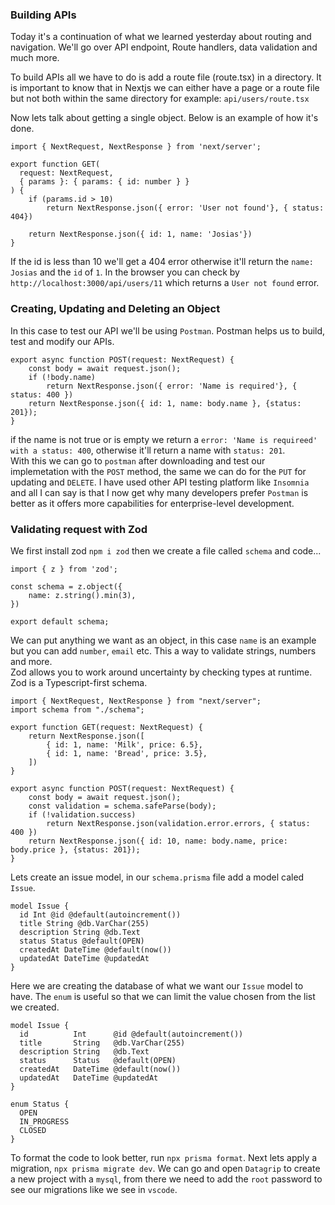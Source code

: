 ### Building APIs

Today it's a continuation of what we learned yesterday about routing and navigation. We'll go over API endpoint, Route handlers, data validation and much more.

To build APIs all we have to do is add a route file (route.tsx) in a directory. It is important to know that in Nextjs we can either have a page or a route file but not both within the same directory for example: `api/users/route.tsx`

Now lets talk about getting a single object. Below is an example of how it's done.
```
import { NextRequest, NextResponse } from 'next/server';

export function GET(
  request: NextRequest,
  { params }: { params: { id: number } }
) {
    if (params.id > 10) 
        return NextResponse.json({ error: 'User not found'}, { status: 404})

    return NextResponse.json({ id: 1, name: 'Josias'})
}
```
If the id is less than 10 we'll get a 404 error otherwise it'll return the `name: Josias` and the `id` of `1`. In the browser you can check by `http://localhost:3000/api/users/11` which returns a `User not found` error.

### Creating, Updating and Deleting an Object
In this case to test our API we'll be using `Postman`. Postman helps us to build, test and modify our APIs.
```
export async function POST(request: NextRequest) {
    const body = await request.json();
    if (!body.name)
        return NextResponse.json({ error: 'Name is required'}, { status: 400 })
    return NextResponse.json({ id: 1, name: body.name }, {status: 201});
}
```
if the name is not true or is empty we return a `error: 'Name is requireed' with a status: 400`, otherwise it'll return a name with `status: 201`. <br/>
With this we can go to `postman` after downloading and test our implemetation with the `POST` method, the same we can do for the `PUT` for updating and `DELETE`. I have used other API testing platform like `Insomnia` and all I can say is that I now get why many developers prefer `Postman` is better as it offers more capabilities for enterprise-level development. 

### Validating request with Zod
We first install zod `npm i zod` then we create a file called `schema` and code...
```
import { z } from 'zod';

const schema = z.object({
    name: z.string().min(3),
})

export default schema;
```
We can put anything we want as an object, in this case `name` is an example but you can add `number`, `email` etc. This a way to validate strings, numbers and more. <br/>
Zod allows you to work around uncertainty by checking types at runtime. Zod is a Typescript-first schema.

```
import { NextRequest, NextResponse } from "next/server";
import schema from "./schema";

export function GET(request: NextRequest) {
    return NextResponse.json([
        { id: 1, name: 'Milk', price: 6.5},
        { id: 1, name: 'Bread', price: 3.5},
    ])
}

export async function POST(request: NextRequest) {
    const body = await request.json();
    const validation = schema.safeParse(body);
    if (!validation.success)
        return NextResponse.json(validation.error.errors, { status: 400 })
    return NextResponse.json({ id: 10, name: body.name, price: body.price }, {status: 201});
}
```
Lets create an issue model, in our `schema.prisma` file add a model caled `Issue`.
```
model Issue {
  id Int @id @default(autoincrement())
  title String @db.VarChar(255)
  description String @db.Text
  status Status @default(OPEN)
  createdAt DateTime @default(now())
  updatedAt DateTime @updatedAt
}
```
Here we are creating the database of what we want our `Issue` model to have. The `enum` is useful so that we can limit the value chosen from the list we created.
```
model Issue {
  id          Int      @id @default(autoincrement())
  title       String   @db.VarChar(255)
  description String   @db.Text
  status      Status   @default(OPEN)
  createdAt   DateTime @default(now())
  updatedAt   DateTime @updatedAt
}

enum Status {
  OPEN
  IN_PROGRESS
  CLOSED
}
```

To format the code to look better, run `npx prisma format`. Next lets apply a migration, `npx prisma migrate dev`. We can go and open `Datagrip` to create a new project with a `mysql`, from there we need to add the `root` password to see our migrations like we see in `vscode`. 
